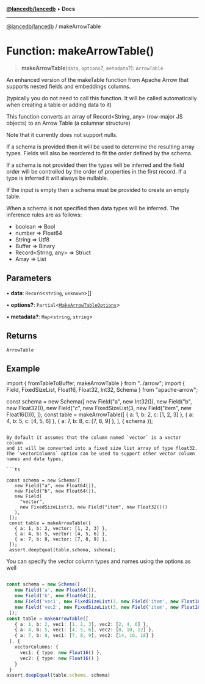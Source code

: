 [**@lancedb/lancedb**](../README.md) • **Docs**

***

[@lancedb/lancedb](../globals.md) / makeArrowTable

# Function: makeArrowTable()

> **makeArrowTable**(`data`, `options`?, `metadata`?): `ArrowTable`

An enhanced version of the makeTable function from Apache Arrow
that supports nested fields and embeddings columns.

(typically you do not need to call this function.  It will be called automatically
when creating a table or adding data to it)

This function converts an array of Record<String, any> (row-major JS objects)
to an Arrow Table (a columnar structure)

Note that it currently does not support nulls.

If a schema is provided then it will be used to determine the resulting array
types.  Fields will also be reordered to fit the order defined by the schema.

If a schema is not provided then the types will be inferred and the field order
will be controlled by the order of properties in the first record.  If a type
is inferred it will always be nullable.

If the input is empty then a schema must be provided to create an empty table.

When a schema is not specified then data types will be inferred.  The inference
rules are as follows:

 - boolean => Bool
 - number => Float64
 - String => Utf8
 - Buffer => Binary
 - Record<String, any> => Struct
 - Array<any> => List

## Parameters

• **data**: `Record`&lt;`string`, `unknown`&gt;[]

• **options?**: `Partial`&lt;[`MakeArrowTableOptions`](../classes/MakeArrowTableOptions.md)&gt;

• **metadata?**: `Map`&lt;`string`, `string`&gt;

## Returns

`ArrowTable`

## Example

import { fromTableToBuffer, makeArrowTable } from "../arrow";
import { Field, FixedSizeList, Float16, Float32, Int32, Schema } from "apache-arrow";

const schema = new Schema([
  new Field("a", new Int32()),
  new Field("b", new Float32()),
  new Field("c", new FixedSizeList(3, new Field("item", new Float16()))),
 ]);
 const table = makeArrowTable([
   { a: 1, b: 2, c: [1, 2, 3] },
   { a: 4, b: 5, c: [4, 5, 6] },
   { a: 7, b: 8, c: [7, 8, 9] },
 ], { schema });
```

By default it assumes that the column named `vector` is a vector column
and it will be converted into a fixed size list array of type float32.
The `vectorColumns` option can be used to support other vector column
names and data types.

```ts

const schema = new Schema([
   new Field("a", new Float64()),
   new Field("b", new Float64()),
   new Field(
     "vector",
     new FixedSizeList(3, new Field("item", new Float32()))
   ),
 ]);
 const table = makeArrowTable([
   { a: 1, b: 2, vector: [1, 2, 3] },
   { a: 4, b: 5, vector: [4, 5, 6] },
   { a: 7, b: 8, vector: [7, 8, 9] },
 ]);
 assert.deepEqual(table.schema, schema);
```

You can specify the vector column types and names using the options as well

```typescript

const schema = new Schema([
   new Field('a', new Float64()),
   new Field('b', new Float64()),
   new Field('vec1', new FixedSizeList(3, new Field('item', new Float16()))),
   new Field('vec2', new FixedSizeList(3, new Field('item', new Float16())))
 ]);
const table = makeArrowTable([
   { a: 1, b: 2, vec1: [1, 2, 3], vec2: [2, 4, 6] },
   { a: 4, b: 5, vec1: [4, 5, 6], vec2: [8, 10, 12] },
   { a: 7, b: 8, vec1: [7, 8, 9], vec2: [14, 16, 18] }
 ], {
   vectorColumns: {
     vec1: { type: new Float16() },
     vec2: { type: new Float16() }
   }
 }
assert.deepEqual(table.schema, schema)
```
